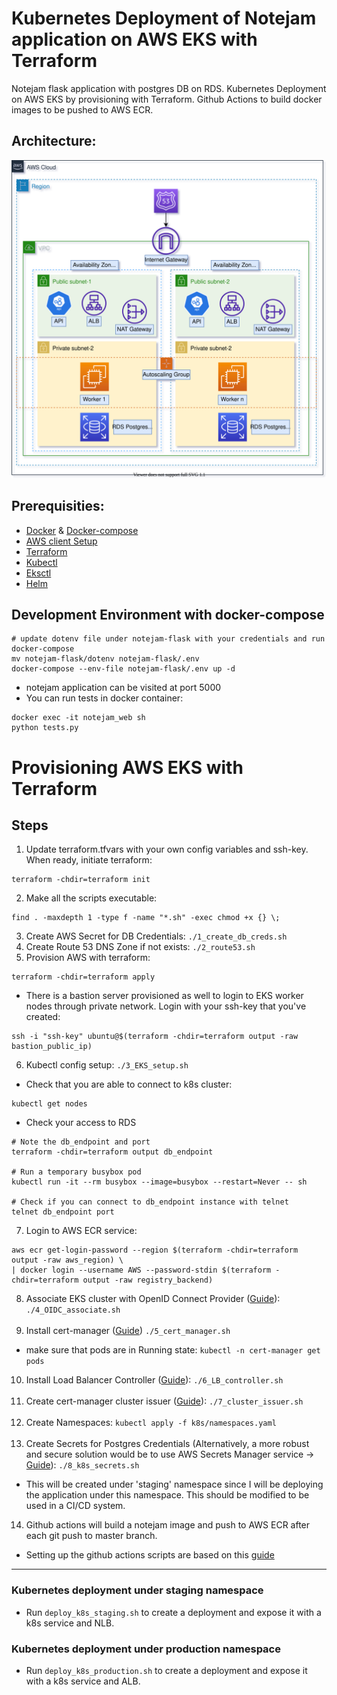 # **Kubernetes Deployment of Notejam application on AWS EKS with Terraform**
Notejam flask application with postgres DB on RDS. Kubernetes Deployment on AWS EKS by provisioning with Terraform. Github Actions to build docker images to be pushed to AWS ECR.

## Architecture:
![Screenshot](aws_1.svg)

## Prerequisities:
- [Docker](https://www.digitalocean.com/community/tutorials/how-to-install-and-use-docker-on-ubuntu-20-04) & [Docker-compose](https://docs.docker.com/compose/install/)
- [AWS client Setup](https://docs.aws.amazon.com/cli/latest/userguide/cli-chap-configure.html)
- [Terraform](https://www.terraform.io/downloads.html)
- [Kubectl](https://kubernetes.io/docs/tasks/tools/install-kubectl-linux/)
- [Eksctl](https://docs.aws.amazon.com/eks/latest/userguide/eksctl.html)
- [Helm](https://helm.sh/docs/intro/install/)

## Development Environment with docker-compose
```
# update dotenv file under notejam-flask with your credentials and run docker-compose
mv notejam-flask/dotenv notejam-flask/.env
docker-compose --env-file notejam-flask/.env up -d
```
- notejam application can be visited at port 5000
- You can run tests in docker container:
```
docker exec -it notejam_web sh
python tests.py
```

# Provisioning AWS EKS with Terraform
##  Steps
1. Update terraform.tfvars with your own config variables and ssh-key. When ready, initiate terraform:
```
terraform -chdir=terraform init
```
2. Make all the scripts executable:
```
find . -maxdepth 1 -type f -name "*.sh" -exec chmod +x {} \;
```  
3. Create AWS Secret for DB Credentials: `./1_create_db_creds.sh`
4. Create Route 53 DNS Zone if not exists: `./2_route53.sh`
5. Provision AWS with terraform:
```
terraform -chdir=terraform apply
```
- There is a bastion server provisioned as well to login to EKS worker nodes through private network. Login with your ssh-key that you've created:
```
ssh -i "ssh-key" ubuntu@$(terraform -chdir=terraform output -raw bastion_public_ip)
```
6. Kubectl config setup: `./3_EKS_setup.sh`
- Check that you are able to connect to k8s cluster:
```
kubectl get nodes
```
- Check your access to RDS
```
# Note the db_endpoint and port
terraform -chdir=terraform output db_endpoint

# Run a temporary busybox pod
kubectl run -it --rm busybox --image=busybox --restart=Never -- sh

# Check if you can connect to db_endpoint instance with telnet
telnet db_endpoint port
```
7. Login to AWS ECR service:
```
aws ecr get-login-password --region $(terraform -chdir=terraform output -raw aws_region) \
| docker login --username AWS --password-stdin $(terraform -chdir=terraform output -raw registry_backend)
```
8. Associate EKS cluster with OpenID Connect Provider ([Guide](https://docs.aws.amazon.com/eks/latest/userguide/enable-iam-roles-for-service-accounts.html)): `./4_OIDC_associate.sh`
<br><br>
9. Install cert-manager ([Guide](https://cert-manager.io/)) `./5_cert_manager.sh`
- make sure that pods are in Running state: `kubectl -n cert-manager get pods`
10. Install Load Balancer Controller ([Guide](https://kubernetes-sigs.github.io/aws-load-balancer-controller/v2.3/deploy/installation/)): `./6_LB_controller.sh`
<br><br>
11. Create cert-manager cluster issuer ([Guide](https://cert-manager.io/docs/configuration/acme/dns01/route53/)): `./7_cluster_issuer.sh`
<br><br>
12. Create Namespaces: `kubectl apply -f k8s/namespaces.yaml`
<br><br>
13. Create Secrets for Postgres Credentials (Alternatively, a more robust and secure solution would be to use AWS Secrets Manager service &rarr; [Guide](https://docs.aws.amazon.com/secretsmanager/latest/userguide/integrating_csi_driver.html)): `./8_k8s_secrets.sh` 
- This will be created under 'staging' namespace since I will be deploying the application under this namespace. This should be modified to be used in a CI/CD system.
14. Github actions will build a notejam image and push to AWS ECR after each git push to master branch.
- Setting up the github actions scripts are based on this [guide](https://github.com/antonputra/tutorials/tree/main/lessons/086)
***
### Kubernetes deployment under staging namespace
- Run `deploy_k8s_staging.sh` to create a deployment and expose it with a k8s service and NLB.

### Kubernetes deployment under production namespace
- Run `deploy_k8s_production.sh` to create a deployment and expose it with a k8s service and ALB.







